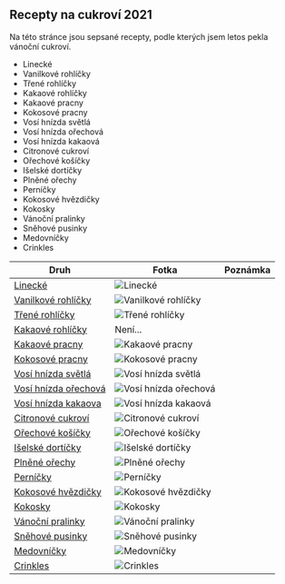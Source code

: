 ## Recepty na cukroví 2021

Na této stránce jsou sepsané recepty, podle kterých jsem letos pekla vánoční cukroví.

- Linecké
- Vanilkové rohlíčky
- Třené rohlíčky
- Kakaové rohlíčky
- Kakaové pracny
- Kokosové pracny
- Vosí hnízda světlá
- Vosí hnízda ořechová
- Vosí hnízda kakaová
- Citronové cukroví
- Ořechové košíčky
- Išelské dortíčky
- Plněné ořechy
- Perníčky
- Kokosové hvězdičky
- Kokosky
- Vánoční pralinky
- Sněhové pusinky
- Medovníčky
- Crinkles

| Druh                                                       | Fotka     | Poznámka   |
|------------------------------------------------------------|--------------------------------------------|------------|
| [Linecké](druhy/linecke)                           | ![Linecké](/img/linecke.JPG)                       |            |
| [Vanilkové rohlíčky](druhy/vanilkove_rohlicky)     | ![Vanilkové rohlíčky](/img/vanilkove_rohlicky.JPG) |            |
| [Třené rohlíčky](druhy/trene_rohlicky)             | ![Třené rohlíčky](/img/trene_rohlicky.JPG)         |            |
| [Kakaové rohlíčky](druhy/kakaove_rohlicky)         | Není...                                            |            |
| [Kakaové pracny](druhy/kakaove_pracny)             | ![Kakaové pracny](/img/kakaove_pracny.JPG)         |            |
| [Kokosové pracny](druhy/kokosove_pracny)           | ![Kokosové pracny](/img/kokosove_pracny.JPG)       |            |
| [Vosí hnízda světlá](druhy/vosi_hnizda_svetla)     | ![Vosí hnízda světlá](/img/hnizdo_svetle.JPG)      |            |
| [Vosí hnízda ořechová](druhy/vosi_hnizda_orechova) | ![Vosí hnízda ořechová](/img/hnizdo_orechove.JPG)  |            |
| [Vosí hnízda kakaova](druhy/vosi_hnizda_kakaova)   | ![Vosí hnízda kakaová](/img/hnizdo_kakaove.JPG)    |            |
| [Citronové cukroví](druhy/citronove_cukrovi)       | ![Citronové cukroví](/img/citronove_cukrovi.JPG)   |            |
| [Ořechové košíčky](druhy/orechove_kosicky)         | ![Ořechové košíčky](/img/kosicky.JPG)              |            |
| [Išelské dortíčky](druhy/iselske_dorticky)         | ![Išelské dortíčky](/img/iselske_dorticky.JPG)     |            |
| [Plněné ořechy](druhy/plnene_orechy)               | ![Plněné ořechy](/img/orechy.JPG)                  |            |
| [Perníčky](druhy/pernicky)                         | ![Perníčky](/img/pernicky.JPG)                     |            |
| [Kokosové hvězdičky](druhy/kokosove_hvezdicky)     | ![Kokosové hvězdičky](/img/kokosove_hvezdicky.JPG) |            |
| [Kokosky](druhy/kokosky)                           | ![Kokosky](/img/kokosky.JPG)                       |            |
| [Vánoční pralinky](druhy/vanocni_pralinky)         | ![Vánoční pralinky](/img/pralinky.JPG)             |            |
| [Sněhové pusinky](druhy/snehove_pusinky)           | ![Sněhové pusinky](/img/snehove_pusinky.JPG)       |            |
| [Medovníčky](druhy/medovnicky)                     | ![Medovníčky](/img/medovnicky.JPG)                 |            |
| [Crinkles](druhy/crinkles)                         | ![Crinkles](/img/crinkles.JPG)                     |            |













































































































































































































































































































































































































































































































































































































































































































































































































































































































